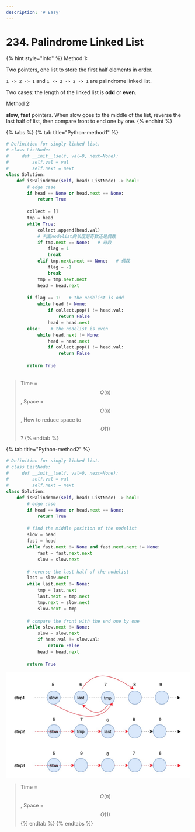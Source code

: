```yaml
---
description: '# Easy'
---
```


# 234. Palindrome Linked List

{% hint style="info" %}
Method 1:

Two pointers, one list to store the first half elements in order.

`1 -> 2 -> 1` and `1 -> 2 -> 2 -> 1` are palindrome linked list.

Two cases: the length of the linked list is **odd** or **even**.

Method 2:

**slow**, **fast** pointers. When slow goes to the middle of the list, reverse the last half of list, then compare front to end one by one.
{% endhint %}

{% tabs %}
{% tab title="Python-method1" %}
```python
# Definition for singly-linked list.
# class ListNode:
#     def __init__(self, val=0, next=None):
#         self.val = val
#         self.next = next
class Solution:
    def isPalindrome(self, head: ListNode) -> bool:
        # edge case
        if head == None or head.next == None:
            return True
        
        collect = []
        tmp = head
        while True:
            collect.append(head.val)
            # 判断nodelist的长度是奇数还是偶数
            if tmp.next == None:   # 奇数
                flag = 1
                break
            elif tmp.next.next == None:   # 偶数
                flag = -1
                break
            tmp = tmp.next.next
            head = head.next
        
        if flag == 1:   # the nodelist is odd
            while head != None:
                if collect.pop() != head.val:
                    return False
                head = head.next
        else:    # the nodelist is even
            while head.next != None:
                head = head.next
                if collect.pop() != head.val:
                    return False
        
        return True
        
```

> Time = $$O(n)$$ , Space = $$O(n)$$, How to reduce space to $$O(1)$$ ?
{% endtab %}

{% tab title="Python-method2" %}
```python
# Definition for singly-linked list.
# class ListNode:
#     def __init__(self, val=0, next=None):
#         self.val = val
#         self.next = next
class Solution:
    def isPalindrome(self, head: ListNode) -> bool:
        # edge case
        if head == None or head.next == None:
            return True
        
        # find the middle position of the nodelist
        slow = head
        fast = head
        while fast.next != None and fast.next.next != None:
            fast = fast.next.next
            slow = slow.next

        # reverse the last half of the nodelist
        last = slow.next
        while last.next != None:
            tmp = last.next
            last.next = tmp.next
            tmp.next = slow.next
            slow.next = tmp
        
        # compare the front with the end one by one
        while slow.next != None:
            slow = slow.next
            if head.val != slow.val:
                return False
            head = head.next
            
        return True
```

![](../.gitbook/assets/1603171732237.jpg)

> Time = $$O(n)$$ , Space = $$O(1)$$
{% endtab %}
{% endtabs %}

 



